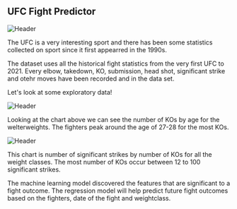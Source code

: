 ## UFC Fight Predictor
![Header](https://github.com/khtaho/Projects/blob/main/ufc%20gloves_1.jpg "Header")

The UFC is a very interesting sport and there has been some statistics collected on sport since it first appearred in the 1990s.  

The dataset uses all the historical fight statistics from the very first UFC to 2021. Every elbow, takedown, KO, submission, head shot, significant strike and otehr moves have been recorded and in the data set.  

Let's look at some exploratory data!

![Header](https://github.com/khtaho/UFC_Predictor/blob/main/ag%20vs%20KOs%20WW.png "Header")

Looking at the chart above we can see the number of KOs by age for the welterweights. The fighters peak around the age of 27-28 for the most KOs.




![Header](https://github.com/khtaho/UFC_Predictor/blob/main/sig%20strikes%20vs%20KOs%20all%20weights%202.png "Header")

This chart is number of significant strikes by number of KOs for all the weight classes. The most number of KOs occur between 12 to 100 significant strikes. 

The machine learning model discovered the features that are significant to a fight outcome.
The regression model will help predict future fight outcomes based on the fighters, date of the fight and weightclass. 



